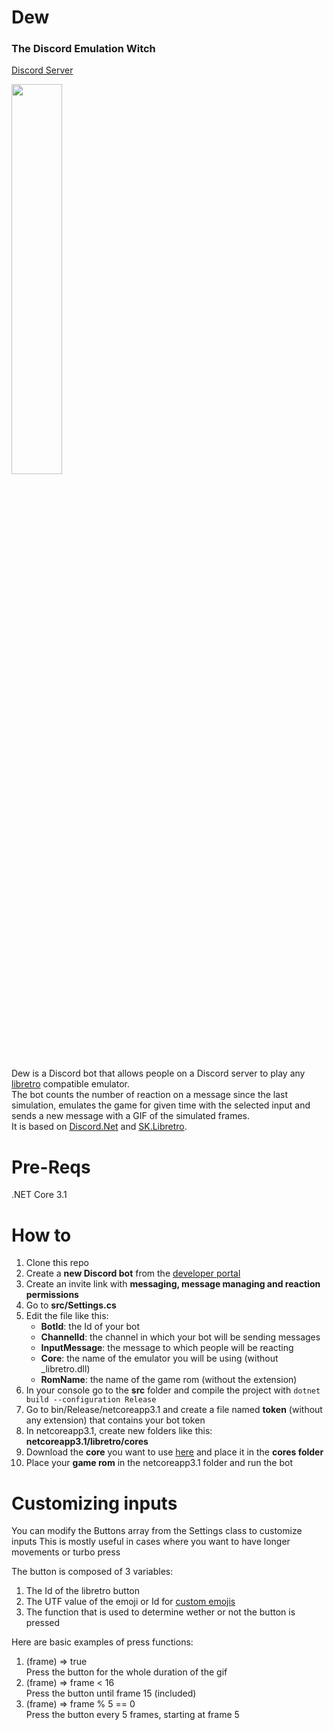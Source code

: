 # Dew
### The Discord Emulation Witch
[Discord Server](https://discord.gg/aRvXdEtrnq)

<img src="example.gif" width="40%">

Dew is a Discord bot that allows people on a Discord server to play any [libretro](https://github.com/libretro/) compatible emulator.  
The bot counts the number of reaction on a message since the last simulation, emulates the game for given time with the selected input and sends a new message with a GIF of the simulated frames.   
It is based on [Discord.Net](https://github.com/discord-net/Discord.Net) and [SK.Libretro](https://github.com/Skurdt/SK.Libretro).  

# Pre-Reqs
.NET Core 3.1

# How to
1) Clone this repo
2) Create a **new Discord bot** from the [developer portal](https://discord.com/developers/applications)
3) Create an invite link with **messaging, message managing and reaction permissions**
5) Go to **src/Settings.cs**
6) Edit the file like this:
   * **BotId**: the Id of your bot
   * **ChannelId**: the channel in which your bot will be sending messages
   * **InputMessage**: the message to which people will be reacting
   * **Core**: the name of the emulator you will be using (without _libretro.dll)
   * **RomName**: the name of the game rom (without the extension)
7) In your console go to the **src** folder and compile the project with `dotnet build --configuration Release`
8) Go to bin/Release/netcoreapp3.1 and create a file named **token** (without any extension) that contains your bot token
9) In netcoreapp3.1, create new folders like this: **netcoreapp3.1/libretro/cores**
10) Download the **core** you want to use [here](https://buildbot.libretro.com/nightly/) and place it in the **cores folder**
11) Place your **game rom** in the netcoreapp3.1 folder and run the bot

# Customizing inputs
You can modify the Buttons array from the Settings class to customize inputs
This is mostly useful in cases where you want to have longer movements or turbo press
 
The button is composed of 3 variables:  
1) The Id of the libretro button  
2) The UTF value of the emoji or Id for [custom emojis](https://docs.stillu.cc/api/Discord.Emote.html)  
3) The function that is used to determine wether or not the button is pressed

Here are basic examples of press functions:
1) (frame) => true  
   Press the button for the whole duration of the gif  
2) (frame) => frame < 16  
   Press the button until frame 15 (included)
3) (frame) => frame % 5 == 0  
   Press the button every 5 frames, starting at frame 5  
